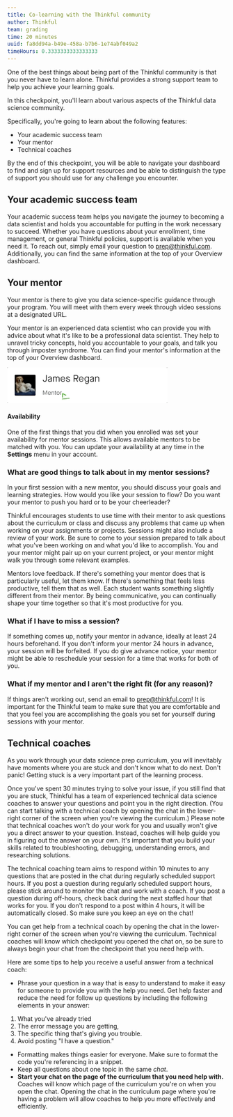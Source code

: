 ```yaml
---
title: Co-learning with the Thinkful community
author: Thinkful
team: grading
time: 20 minutes
uuid: fa8dd94a-b49e-458a-b7b6-1e74abf049a2
timeHours: 0.3333333333333333
---
```


One of the best things about being part of the Thinkful community is that you never have to learn alone.  Thinkful provides a strong support team to help you achieve your learning goals. 

In this checkpoint, you'll learn about various aspects of the Thinkful data science community. 

Specifically, you're going to learn about the following features:

- Your academic success team
- Your mentor
- Technical coaches

By the end of this checkpoint, you will be able to navigate your dashboard to find and sign up for support resources and be able to distinguish the type of support you should use for any challenge you encounter. 


## Your academic success team

Your academic success team helps you navigate the journey to becoming a data scientist and holds you accountable for putting in the work necessary to succeed. Whether you have questions about your enrollment, time management, or general Thinkful policies, support is available when you need it. To reach out, simply email your question to prep@thinkful.com. Additionally, you can find the same information at the top of your Overview dashboard.


## Your mentor

Your mentor is there to give you data science-specific guidance through your program. You will meet with them every week through video sessions at a designated URL. 

Your mentor is an experienced data scientist who can provide you with advice about what it's like to be a professional data scientist. They help to unravel tricky concepts, hold you accountable to your goals, and talk you through imposter syndrome. You can find your mentor's information at the top of your Overview dashboard.


![](mentor.gif)

#### Availability

One of the first things that you did when you enrolled was set your availability for mentor sessions. This allows available mentors to be matched with you. You can update your availability at any time in the **Settings** menu in your account.


### What are good things to talk about in my mentor sessions?

In your first session with a new mentor, you should discuss your goals and learning strategies. How would you like your session to flow? Do you want your mentor to push you hard or to be your cheerleader? 

Thinkful encourages students to use time with their mentor to ask questions about the curriculum or class and discuss any problems that came up when working on your assignments or projects. Sessions might also include a review of your work. Be sure to come to your session prepared to talk about what you've been working on and what you'd like to accomplish. You and your mentor might pair up on your current project, or your mentor might walk you through some relevant examples. 

Mentors love feedback. If there's something your mentor does that is particularly useful, let them know. If there's something that feels less productive, tell them that as well. Each student wants something slightly different from their mentor. By being communicative, you can continually shape your time together so that it's most productive for you. 


### What if I have to miss a session?

If something comes up, notify your mentor in advance, ideally at least 24 hours beforehand. If you don't inform your mentor 24 hours in advance, your session will be forfeited. If you do give advance notice, your mentor might be able to reschedule your session for a time that works for both of you.

### What if my mentor and I aren't the right fit (for any reason)?

If things aren't working out, send an email to prep@thinkful.com! It is important for the Thinkful team to make sure that you are comfortable and that you feel you are accomplishing the goals you set for yourself during sessions with your mentor.

## Technical coaches

As you work through your data science prep curriculum, you will inevitably have moments where you are stuck and don't know what to do next. Don't panic! Getting stuck is a very important part of the learning process. 

Once you've spent 30 minutes trying to solve your issue, if you still find that you are stuck, Thinkful has a team of experienced technical data science coaches to answer your questions and point you in the right direction. (You can start talking with a technical coach by opening the chat in the lower-right corner of the screen when you're viewing the curriculum.) Please note that technical coaches won't do your work for you and usually won't give you a direct answer to your question. Instead, coaches will help guide you in figuring out the answer on your own. It's important that you build your skills related to troubleshooting, debugging, understanding errors, and researching solutions. 

The technical coaching team aims to respond within 10 minutes to any questions that are posted in the chat during regularly scheduled support hours. If you post a question during regularly scheduled support hours, please stick around to monitor the chat and work with a coach. If you post a question during off-hours, check back during the next staffed hour that works for you. If you don't respond to a post within 4 hours, it will be automatically closed. So make sure you keep an eye on the chat!

You can get help from a technical coach by opening the chat in the lower-right corner of the screen when you're viewing the curriculum. Technical coaches will know which checkpoint you opened the chat on, so be sure to always begin your chat from the checkpoint that you need help with.

Here are some tips to help you receive a useful answer from a technical coach:

- Phrase your question in a way that is easy to understand to make it easy for someone to provide you with the help you need. Get help faster and reduce the need for follow up questions by including the following elements in your answer:

1. What you've already tried
2. The error message you are getting, 
3. The specific thing that's giving you trouble. 
4. Avoid posting "I have a question." 

- Formatting makes things easier for everyone. Make sure to format the code you're referencing in a snippet.
- Keep all questions about one topic in the same *chat*.
- **Start your chat on the page of the curriculum that you need help with.** Coaches will know which page of the curriculum you're on when you open the chat. Opening the chat in the curriculum page where you're having a problem will allow coaches to help you more effectively and efficiently.
